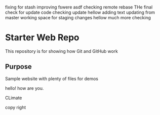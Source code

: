 fixing for stash
improving
fswere
asdf
checking remote rebase
THe final check for update code 
checking update
hellow
adding text
updating from master
working space
for staging
changes
hellow much more
checking
# Starter Web Repo

This repository is for showing how Git and GitHub work

## Purpose

Sample website with plenty of files for demos

hello! how are you.

CLimate

copy right